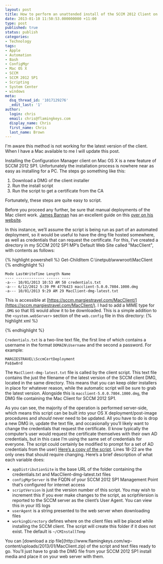 ```yaml
---
layout: post
title: How to perform an unattended install of the SCCM 2012 Client on Mac OS X
date: 2013-01-10 11:50:53.000000000 +11:00
type: post
published: true
status: publish
categories:
- Technology
tags:
- Apple
- Automation
- Bash
- ConfigMgr
- Mac OS X
- SCCM
- SCCM 2012 SP1
- Scripting
- System Center
- windows
meta:
  dsq_thread_id: '1017129276'
  _edit_last: '1'
author:
  login: chris
  email: chris@flamingkeys.com
  display_name: Chris
  first_name: Chris
  last_name: Brown
---
```

<aside class="aside-warning">
I'm aware this method is not working for the latest version of the client. When I have a Mac available to me I will update this post.
</aside>

Installing the Configuration Manager client on Mac OS X is a new feature of SCCM 2012 SP1. Unfortunately the installation process is nowhere near as easy as installing for a PC. The steps go something like this:

1. Download a DMG of the client installer
2. Run the install script
3. Run the script to get a certificate from the CA

Fortunately, these steps are quite easy to script.

Before you proceed any further, be sure that manual deployments of the Mac client work. [James Bannan](http://twitter.com/jamesbannan) has an excellent guide on this [over on his website](http://www.jamesbannanit.com/2012/10/enrol-mac-os-x-clients-in-configuration-manager-2012-sp1/).

In this instance, we’ll assume the script is being run as part of an automated deployment, so it would be useful to have the dmg file hosted somewhere, as well as credentials that can request the certificate. For this, I’ve created a directory in my SCCM 2012 SP1 MP’s Default Web Site called "MacClient", with contents as follows:

{% highlight powershell %}
Get-ChildItem C:\inetpub\wwwroot\MacClient
{% endhighlight %}

    Mode LastWriteTime Length Name
    ---- ------------- ------ ----
    -a--- 10/01/2013 10:53 AM 50 credentials.txt
    -a--- 6/12/2012 5:39 PM 4776423 macclient-5.0.0.7804.1000.dmg
    -a--- 10/01/2013 9:29 AM 29 MacClient-dmg-latest.txt


This is accessible at [https://sccm.margiestravel.com/MacClient/](https://sccm.margiestravel.com/MacClient/). I had to add a MIME type for `.DMG` so that IIS would allow it to be downloaded. This is a simple addition to the `<system.webServer>` section of the `web.config` file in this directory:
{% highlight xml %}
<?xml version="1.0" encoding="UTF-8"?>
<configuration>
  <system.webServer>
    <staticContent>
      <mimeMap fileExtension=".dmg" mimeType="file/download" />
    </staticContent>
    <directoryBrowse enabled="true" />
  </system.webServer>
</configuration>
{% endhighlight %}

`Credentials.txt` is a two-line text file, the first line of which contains a username in the format `DOMAIN\Username` and the second a password. For example:

    MARGIESTRAVEL\SccmCertDeployment
    Pa$$w0rd

The `MacClient-dmg-latest.txt` file is called by the client script. This text file contains the just the filename of the latest version of the SCCM client DMG, located in the same directory. This means that you can keep older installers in place for whatever reason, while the automatic script will be sure to grab the latest version. Alongside this is `macclient-5.0.0.7804.1000.dmg`, the DMG file containing the Mac Client for SCCM 2012 SP1.

As you can see, the majority of the operation is performed server-side, which means this script can be built into your OS X deployment/post-image procedures and *should* never need to be updated. All you have to do is drop a new DMG in, update the text file, and occasionally you’ll likely want to change the credentials that request the certificate. (I know typically the computer’s user would request the certificate themselves with their own AD credentials, but in this case I’m using the same set of credentials for everyone. The script could certainly be modified to prompt for a set of AD credentials from the user)
[Here’s a copy of the script](http://www.flamingkeys.com/wp-content/uploads/2013/01/InstallMacCMClient.txt). Lines 18-22 are the only ones that should require changing. Here’s a brief description of what each variable does:
* `appDistributionSite` is the base URL of the folder containing the credentials.txt and MacClient-dmg-latest.txt files
* `configMgrServer` is the FQDN of your SCCM 2012 SP1 Management Point that’s configured for internet access
* `scriptVersion` is just the version number of this script. You may wish to increment this if you ever make changes to the script, as scriptVersion is reported to the SCCM server as the client’s User Agent. You can view this in your IIS logs
* `userAgent` is a string presented to the web server when downloading files
* `workingDirectory` defines where on the client files will be placed while installing the SCCM client. The script will create this folder if it does not exist. The default is `~/CMInstallTemp`

<aside class="aside-info">You can [download a zip file](http://www.flamingkeys.com/wp-content/uploads/2013/01/MacClient.zip) of the script and text files ready to go. You’ll just have to grab the DMG file from your SCCM 2012 SP1 install media and place it on your web server with them.</aside>
